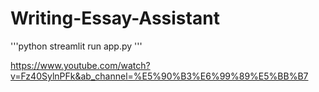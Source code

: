 # Writing-Essay-Assistant

'''python
streamlit run app.py
'''



https://www.youtube.com/watch?v=Fz40SylnPFk&ab_channel=%E5%90%B3%E6%99%89%E5%BB%B7
